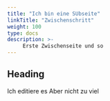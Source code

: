 ```yaml
---
title: "Ich bin eine SUbseite"
linkTitle: "Zwischenschritt"
weight: 100
type: docs
description: >-
     Erste Zwischenseite und so
---
```


## Heading

Ich editiere es
Aber nicht zu viel
